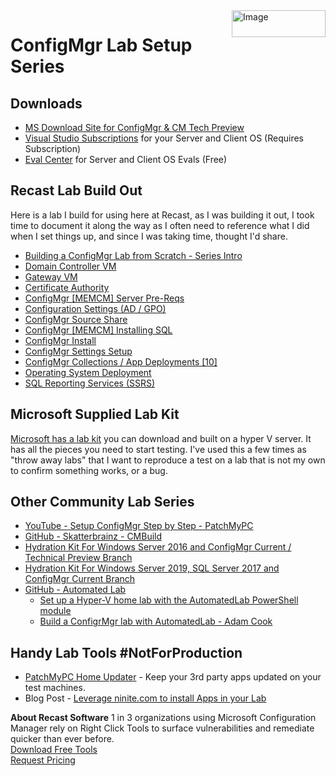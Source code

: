 <img style="float: right;" src="https://docs.recastsoftware.com/media/Recast-Logo-Dark_Horizontal_nav.png"  alt="Image" height="43" width="150">

# ConfigMgr Lab Setup Series

## Downloads
- [MS Download Site for ConfigMgr & CM Tech Preview](https://www.microsoft.com/en-us/evalcenter/evaluate-microsoft-endpoint-configuration-manager)
- [Visual Studio Subscriptions](https://my.visualstudio.com/downloads) for your Server and Client OS (Requires Subscription)
- [Eval Center](https://www.microsoft.com/en-us/evalcenter) for Server and Client OS Evals (Free)
## Recast Lab Build Out

Here is a lab I build for using here at Recast, as I was building it out, I took time to document it along the way as I often need to reference what I did when I set things up, and since I was taking time, thought I'd share.

- [Building a ConfigMgr Lab from Scratch - Series Intro](https://www.recastsoftware.com/blog/building-a-configmgr-lab-from-scratch)
- [Domain Controller VM](https://www.recastsoftware.com/blog/building-a-cm-lab-domain-controller-vm)
- [Gateway VM](https://www.recastsoftware.com/blog/building-a-cm-lab-gateway-vm)
- [Certificate Authority](https://www.recastsoftware.com/blog/building-a-cm-lab-certificate-authority)
- [ConfigMgr [MEMCM] Server Pre-Reqs](https://www.recastsoftware.com/blog/building-a-cm-lab-configmgr-memcm-server)
- [Configuration Settings (AD / GPO)](https://www.recastsoftware.com/blog/building-a-cm-lab-configuration-settings-ad-gpo)
- [ConfigMgr Source Share](https://www.recastsoftware.com/blog/building-a-cm-lab-configmgr-source-share)
- [ConfigMgr [MEMCM] Installing SQL](https://www.recastsoftware.com/blog/building-a-cm-lab-configmgr-memcm-installing-sql)
- [ConfigMgr Install](https://www.recastsoftware.com/blog/building-a-cm-lab-configmgr-install)
- [ConfigMgr Settings Setup](https://www.recastsoftware.com/blog/building-a-cm-lab-configmgr-settings-setup)
- [ConfigMgr Collections / App Deployments [10]](https://www.recastsoftware.com/blog/building-a-cm-lab-configmgr-collections-app-deployments)
- [Operating System Deployment](https://www.recastsoftware.com/blog/building-a-cm-lab-operating-system-deployment)
- [SQL Reporting Services (SSRS)](https://www.recastsoftware.com/blog/building-a-cm-lab-sql-reporting-services-ssrs)

## Microsoft Supplied Lab Kit

[Microsoft has a lab kit](https://docs.microsoft.com/en-us/microsoft-365/enterprise/modern-desktop-deployment-and-management-lab?view=o365-worldwide) you can download and built on a hyper V server.  It has all the pieces you need to start testing.  I've used this a few times as "throw away labs" that I want to reproduce a test on a lab that is not my own to confirm something works, or a bug.

## Other Community Lab Series

- [YouTube - Setup ConfigMgr Step by Step - PatchMyPC](https://youtu.be/amrg_mlFvuk)
- [GitHub - Skatterbrainz - CMBuild](https://github.com/Skatterbrainz/CMBuild)
- [Hydration Kit For Windows Server 2016 and ConfigMgr Current / Technical Preview Branch](https://deploymentresearch.com/hydration-kit-for-windows-server-2016-and-configmgr-current-technical-preview-branch/)
- [Hydration Kit For Windows Server 2019, SQL Server 2017 and ConfigMgr Current Branch](https://deploymentresearch.com/hydration-kit-for-windows-server-2019-sql-server-2017-and-configmgr-current-branch/)
- [GitHub - Automated Lab](https://github.com/AutomatedLab/AutomatedLab)
  - [Set up a Hyper-V home lab with the AutomatedLab PowerShell module](https://4sysops.com/archives/set-up-a-hyper-v-home-lab-with-the-automatedlab-powershell-module/)
  - [Build a ConfigrMgr lab with AutomatedLab - Adam Cook](https://sysmansquad.com/2020/06/15/build-a-configrmgr-lab-with-automatedlab/)

## Handy Lab Tools #NotForProduction

- [PatchMyPC Home Updater](https://patchmypc.com/home-updater) - Keep your 3rd party apps updated on your test machines.
- Blog Post - [Leverage ninite.com to install Apps in your Lab](https://garytown.com/configmgr-lab-adding-ninite-apps)

**About Recast Software**
1 in 3 organizations using Microsoft Configuration Manager rely on Right Click Tools to surface vulnerabilities and remediate quicker than ever before.  
[Download Free Tools](https://www.recastsoftware.com/?utm_source=cmdocs&utm_medium=referral&utm_campaign=cmdocs#formarea)  
[Request Pricing](https://www.recastsoftware.com/pricing?utm_source=cmdocs&utm_medium=referral&utm_campaign=cmdocs)
